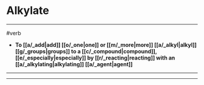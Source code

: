 # Alkylate
---
#verb
- **To [[a/_add|add]] [[o/_one|one]] or [[m/_more|more]] [[a/_alkyl|alkyl]] [[g/_groups|groups]] to a [[c/_compound|compound]], [[e/_especially|especially]] by [[r/_reacting|reacting]] with an [[a/_alkylating|alkylating]] [[a/_agent|agent]]**
---
---
